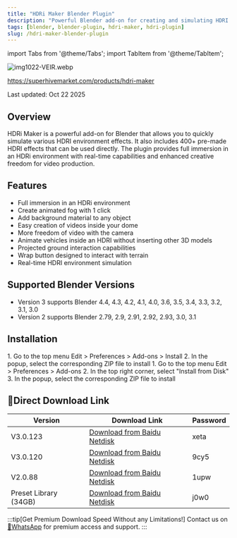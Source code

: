 ```yaml
---
title: "HDRi Maker Blender Plugin"
description: "Powerful Blender add-on for creating and simulating HDRI environments with over 400 pre-made HDRI effects for realistic scene lighting."
tags: [blender, blender-plugin, hdri-maker, hdri-plugin]
slug: /hdri-maker-blender-plugin
---
```


import Tabs from '@theme/Tabs';
import TabItem from '@theme/TabItem';

![img1022-VEIR.webp](https://list.ucards.store/d/img/img1022-VEIR.webp)

https://superhivemarket.com/products/hdri-maker

Last updated: Oct 22 2025

## Overview

HDRi Maker is a powerful add-on for Blender that allows you to quickly simulate various HDRI environment effects. It also includes 400+ pre-made HDRI effects that can be used directly. The plugin provides full immersion in an HDRi environment with real-time capabilities and enhanced creative freedom for video production.

## Features

- Full immersion in an HDRi environment
- Create animated fog with 1 click
- Add background material to any object
- Easy creation of videos inside your dome
- More freedom of video with the camera
- Animate vehicles inside an HDRI without inserting other 3D models
- Projected ground interaction capabilities
- Wrap button designed to interact with terrain
- Real-time HDRI environment simulation

## Supported Blender Versions

- Version 3 supports Blender 4.4, 4.3, 4.2, 4.1, 4.0, 3.6, 3.5, 3.4, 3.3, 3.2, 3.1, 3.0
- Version 2 supports Blender 2.79, 2.9, 2.91, 2.92, 2.93, 3.0, 3.1

## Installation

<Tabs>
<TabItem value="blender4" label="Blender 4 or Lower" default>
1. Go to the top menu Edit > Preferences > Add-ons > Install
2. In the popup, select the corresponding ZIP file to install
</TabItem>
<TabItem value="blender41" label="Blender 4.1 or Higher">
1. Go to the top menu Edit > Preferences > Add-ons
2. In the top right corner, select "Install from Disk"
3. In the popup, select the corresponding ZIP file to install
</TabItem>
</Tabs>

## 🚀Direct Download Link

| Version | Download Link | Password |
|--------|---------------|----------|
| V3.0.123 | [Download from Baidu Netdisk](https://pan.baidu.com/s/1aBj4Kvc70sLOT45B5I0rKw?pwd=xeta) | xeta |
| V3.0.120 | [Download from Baidu Netdisk](https://pan.baidu.com/s/1POORYdxPGA0u_jIyHaDymg?pwd=9cy5) | 9cy5 |
| V2.0.88 | [Download from Baidu Netdisk](https://pan.baidu.com/s/1nzUgfVBhKNTPXqES3xKZzA?pwd=1upw) | 1upw |
| Preset Library (34GB) | [Download from Baidu Netdisk](https://pan.baidu.com/s/1NNHXRcR1lwWSnkOnbrp7UA?pwd=j0w0) | j0w0 |

:::tip[Get Premium Download Speed Without any Limitations!]
Contact us on [💬WhatsApp](https://wa.me/+8613237610083) for premium  access and support.
:::
